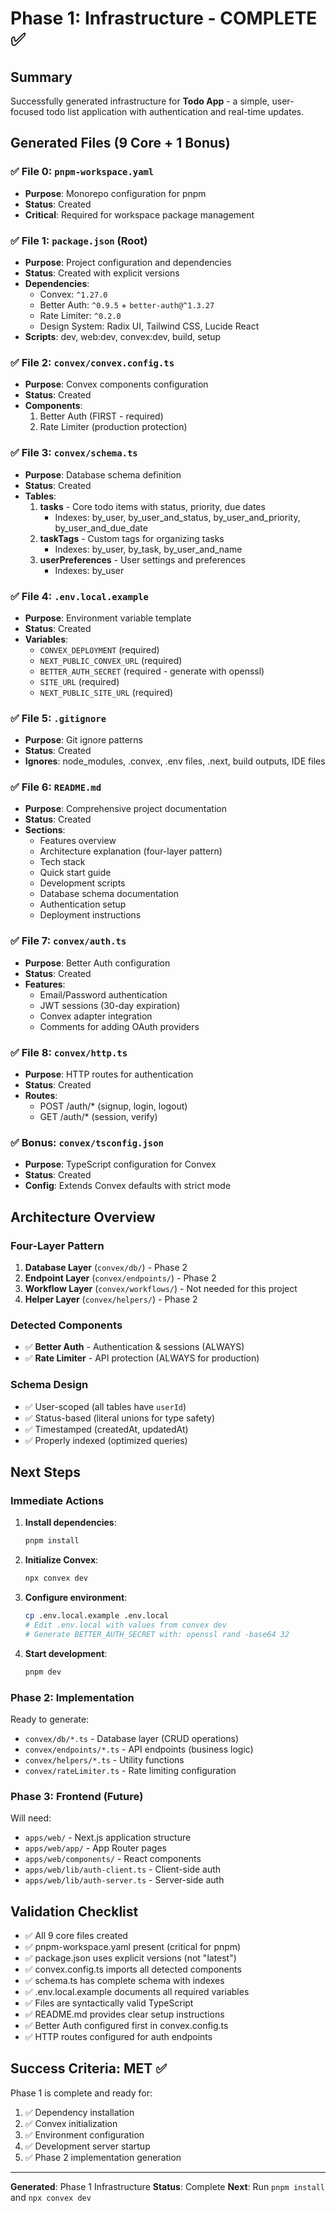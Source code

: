 # Phase 1: Infrastructure - COMPLETE ✅

## Summary

Successfully generated infrastructure for **Todo App** - a simple, user-focused todo list application with authentication and real-time updates.

## Generated Files (9 Core + 1 Bonus)

### ✅ File 0: `pnpm-workspace.yaml`
- **Purpose**: Monorepo configuration for pnpm
- **Status**: Created
- **Critical**: Required for workspace package management

### ✅ File 1: `package.json` (Root)
- **Purpose**: Project configuration and dependencies
- **Status**: Created with explicit versions
- **Dependencies**:
  - Convex: `^1.27.0`
  - Better Auth: `^0.9.5` + `better-auth@^1.3.27`
  - Rate Limiter: `^0.2.0`
  - Design System: Radix UI, Tailwind CSS, Lucide React
- **Scripts**: dev, web:dev, convex:dev, build, setup

### ✅ File 2: `convex/convex.config.ts`
- **Purpose**: Convex components configuration
- **Status**: Created
- **Components**:
  1. Better Auth (FIRST - required)
  2. Rate Limiter (production protection)

### ✅ File 3: `convex/schema.ts`
- **Purpose**: Database schema definition
- **Status**: Created
- **Tables**:
  1. **tasks** - Core todo items with status, priority, due dates
     - Indexes: by_user, by_user_and_status, by_user_and_priority, by_user_and_due_date
  2. **taskTags** - Custom tags for organizing tasks
     - Indexes: by_user, by_task, by_user_and_name
  3. **userPreferences** - User settings and preferences
     - Indexes: by_user

### ✅ File 4: `.env.local.example`
- **Purpose**: Environment variable template
- **Status**: Created
- **Variables**:
  - `CONVEX_DEPLOYMENT` (required)
  - `NEXT_PUBLIC_CONVEX_URL` (required)
  - `BETTER_AUTH_SECRET` (required - generate with openssl)
  - `SITE_URL` (required)
  - `NEXT_PUBLIC_SITE_URL` (required)

### ✅ File 5: `.gitignore`
- **Purpose**: Git ignore patterns
- **Status**: Created
- **Ignores**: node_modules, .convex, .env files, .next, build outputs, IDE files

### ✅ File 6: `README.md`
- **Purpose**: Comprehensive project documentation
- **Status**: Created
- **Sections**:
  - Features overview
  - Architecture explanation (four-layer pattern)
  - Tech stack
  - Quick start guide
  - Development scripts
  - Database schema documentation
  - Authentication setup
  - Deployment instructions

### ✅ File 7: `convex/auth.ts`
- **Purpose**: Better Auth configuration
- **Status**: Created
- **Features**:
  - Email/Password authentication
  - JWT sessions (30-day expiration)
  - Convex adapter integration
  - Comments for adding OAuth providers

### ✅ File 8: `convex/http.ts`
- **Purpose**: HTTP routes for authentication
- **Status**: Created
- **Routes**:
  - POST /auth/* (signup, login, logout)
  - GET /auth/* (session, verify)

### ✅ Bonus: `convex/tsconfig.json`
- **Purpose**: TypeScript configuration for Convex
- **Status**: Created
- **Config**: Extends Convex defaults with strict mode

## Architecture Overview

### Four-Layer Pattern
1. **Database Layer** (`convex/db/`) - Phase 2
2. **Endpoint Layer** (`convex/endpoints/`) - Phase 2
3. **Workflow Layer** (`convex/workflows/`) - Not needed for this project
4. **Helper Layer** (`convex/helpers/`) - Phase 2

### Detected Components
- ✅ **Better Auth** - Authentication & sessions (ALWAYS)
- ✅ **Rate Limiter** - API protection (ALWAYS for production)

### Schema Design
- ✅ User-scoped (all tables have `userId`)
- ✅ Status-based (literal unions for type safety)
- ✅ Timestamped (createdAt, updatedAt)
- ✅ Properly indexed (optimized queries)

## Next Steps

### Immediate Actions
1. **Install dependencies**:
   ```bash
   pnpm install
   ```

2. **Initialize Convex**:
   ```bash
   npx convex dev
   ```

3. **Configure environment**:
   ```bash
   cp .env.local.example .env.local
   # Edit .env.local with values from convex dev
   # Generate BETTER_AUTH_SECRET with: openssl rand -base64 32
   ```

4. **Start development**:
   ```bash
   pnpm dev
   ```

### Phase 2: Implementation
Ready to generate:
- `convex/db/*.ts` - Database layer (CRUD operations)
- `convex/endpoints/*.ts` - API endpoints (business logic)
- `convex/helpers/*.ts` - Utility functions
- `convex/rateLimiter.ts` - Rate limiting configuration

### Phase 3: Frontend (Future)
Will need:
- `apps/web/` - Next.js application structure
- `apps/web/app/` - App Router pages
- `apps/web/components/` - React components
- `apps/web/lib/auth-client.ts` - Client-side auth
- `apps/web/lib/auth-server.ts` - Server-side auth

## Validation Checklist

- ✅ All 9 core files created
- ✅ pnpm-workspace.yaml present (critical for pnpm)
- ✅ package.json uses explicit versions (not "latest")
- ✅ convex.config.ts imports all detected components
- ✅ schema.ts has complete schema with indexes
- ✅ .env.local.example documents all required variables
- ✅ Files are syntactically valid TypeScript
- ✅ README.md provides clear setup instructions
- ✅ Better Auth configured first in convex.config.ts
- ✅ HTTP routes configured for auth endpoints

## Success Criteria: MET ✅

Phase 1 is complete and ready for:
1. ✅ Dependency installation
2. ✅ Convex initialization
3. ✅ Environment configuration
4. ✅ Development server startup
5. ✅ Phase 2 implementation generation

---

**Generated**: Phase 1 Infrastructure
**Status**: Complete
**Next**: Run `pnpm install` and `npx convex dev`
